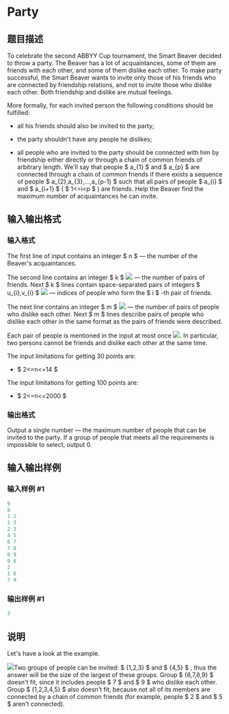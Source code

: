 # Party

## 题目描述

To celebrate the second ABBYY Cup tournament, the Smart Beaver decided to throw a party. The Beaver has a lot of acquaintances, some of them are friends with each other, and some of them dislike each other. To make party successful, the Smart Beaver wants to invite only those of his friends who are connected by friendship relations, and not to invite those who dislike each other. Both friendship and dislike are mutual feelings.

More formally, for each invited person the following conditions should be fulfilled:

- all his friends should also be invited to the party;

- the party shouldn't have any people he dislikes;

- all people who are invited to the party should be connected with him by friendship either directly or through a chain of common friends of arbitrary length. We'll say that people $ a_{1} $ and $ a_{p} $ are connected through a chain of common friends if there exists a sequence of people $ a_{2},a_{3},...,a_{p-1} $ such that all pairs of people $ a_{i} $ and $ a_{i+1} $ ( $ 1<=i<p $ ) are friends. Help the Beaver find the maximum number of acquaintances he can invite.

## 输入输出格式

### 输入格式

The first line of input contains an integer $ n $ — the number of the Beaver's acquaintances.

The second line contains an integer $ k $ ![](https://cdn.luogu.com.cn/upload/vjudge_pic/CF177C2/27889a033194c453412ceaf5264842611777ac84.png) — the number of pairs of friends. Next $ k $ lines contain space-separated pairs of integers $ u_{i},v_{i} $ ![](https://cdn.luogu.com.cn/upload/vjudge_pic/CF177C2/10f0e33bfed644df18cefd5704b1b80a21445141.png) — indices of people who form the $ i $ -th pair of friends.

The next line contains an integer $ m $ ![](https://cdn.luogu.com.cn/upload/vjudge_pic/CF177C2/b31daf7410b0aad3f01ccae68177a765032fdaa0.png) — the number of pairs of people who dislike each other. Next $ m $ lines describe pairs of people who dislike each other in the same format as the pairs of friends were described.

Each pair of people is mentioned in the input at most once ![](https://cdn.luogu.com.cn/upload/vjudge_pic/CF177C2/b930b1fd6e52f0ddc42e6d834d14499ffcfa3bac.png). In particular, two persons cannot be friends and dislike each other at the same time.

The input limitations for getting 30 points are:

- $ 2<=n<=14 $

The input limitations for getting 100 points are:

- $ 2<=n<=2000 $

### 输出格式

Output a single number — the maximum number of people that can be invited to the party. If a group of people that meets all the requirements is impossible to select, output 0.

## 输入输出样例

### 输入样例 #1

```cpp
9
8
1 2
1 3
2 3
4 5
6 7
7 8
8 9
9 6
2
1 6
7 9

```
### 输出样例 #1

```cpp
3
```


## 说明

Let's have a look at the example.

![](https://cdn.luogu.com.cn/upload/vjudge_pic/CF177C2/2a1afae751aa0d8fbeb2d7b54cbbe0f7e8bfc3ce.png)Two groups of people can be invited: $ {1,2,3} $ and $ {4,5} $ , thus the answer will be the size of the largest of these groups. Group $ {6,7,8,9} $ doesn't fit, since it includes people $ 7 $ and $ 9 $ who dislike each other. Group $ {1,2,3,4,5} $ also doesn't fit, because not all of its members are connected by a chain of common friends (for example, people $ 2 $ and $ 5 $ aren't connected).

